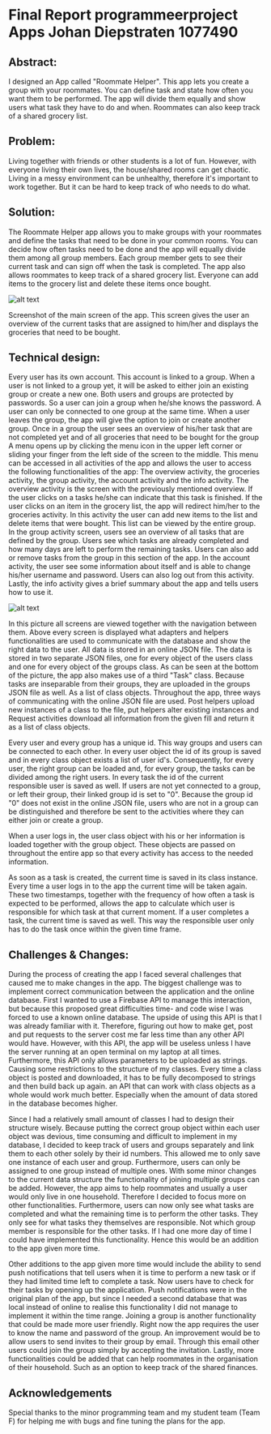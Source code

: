 # Final Report programmeerproject Apps Johan Diepstraten 1077490

## Abstract:
I designed an App called "Roommate Helper". This app lets you create a group with your roommates. 
You can define task and state how often you want them to be performed. 
The app will divide them equally and show users what task they have to do and when. 
Roommates can also keep track of a shared grocery list.

## Problem: 
Living together with friends or other students is a lot of fun. 
However, with everyone living their own lives, the house/shared rooms can get chaotic.
Living in a messy environment can be unhealthy, therefore it's important to work together.
But it can be hard to keep track of who needs to do what.

## Solution:
The Roommate Helper app allows you to make groups with your roommates and define the tasks that need to be done in your common rooms. 
You can decide how often tasks need to be done and the app will equally divide them among all group members.
Each group member gets to see their current task and can sign off when the task is completed.
The app also allows roommates to keep track of a shared grocery list.
Everyone can add items to the grocery list and delete these items once bought.

![alt text](https://github.com/johandiepstraten/Roommate-Helper/blob/master/doc/overviewActivitysmall.png)

Screenshot of the main screen of the app. 
This screen gives the user an overview of the current tasks that are assigned to him/her and displays the groceries that need to be bought.

## Technical design:

Every user has its own account. This account is linked to a group. 
When a user is not linked to a group yet, it will be asked to either join an existing group or create a new one. 
Both users and groups are protected by passwords. So a user can join a group when he/she knows the password.
A user can only be connected to one group at the same time. 
When a user leaves the group, the app will give the option to join or create another group.
Once in a group the user sees an overview of his/her task that are not completed yet and of all groceries that need to be bought for the group
A menu opens up by clicking the menu icon in the upper left corner or sliding your finger from the left side of the screen to the middle.
This menu can be accessed in all activities of the app and allows the user to access the following functionalities of the app: The overview activity, the groceries activity, the group activity, the account activity and the info activity.
The overview activity is the screen with the previously mentioned overview. 
If the user clicks on a tasks he/she can indicate that this task is finished.
If the user clicks on an item in the grocery list, the app will redirect him/her to the groceries activity.
In this activity the user can add new items to the list and delete items that were bought. This list can be viewed by the entire group.
In the group activity screen, users see an overview of all tasks that are defined by the group. 
Users see which tasks are already completed and how many days are left to perform the remaining tasks.
Users can also add or remove tasks from the group in this section of the app.
In the account activity, the user see some information about itself and is able to change his/her username and password.
Users can also log out from this activity.
Lastly, the info activity gives a brief summary about the app and tells users how to use it.

![alt text](https://github.com/johandiepstraten/Roommate-Helper/blob/master/doc/Roommate_Diagram.png)

In this picture all screens are viewed together with the navigation between them.
Above every screen is displayed what adapters and helpers functionalities are used to communicate with the database and show the right data to the user.
All data is stored in an online JSON file. The data is stored in two separate JSON files, one for every object of the users class and one for every object of the groups class.
As can be seen at the bottom of the picture, the app also makes use of a third "Task" class. 
Because tasks are inseparable from their groups, they are uploaded in the groups JSON file as well. As a list of class objects.
Throughout the app, three ways of communicating with the online JSON file are used. Post helpers upload new instances of a class to the file, put helpers alter existing instances and Request activities download all information from the given fill and return it as a list of class objects.

Every user and every group has a unique id. This way groups and users can be connected to each other.
In every user object the id of its group is saved and in every class object exists a list of user id's. 
Consequently, for every user, the right group can be loaded and, for every group, the tasks can be divided among the right users.
In every task the id of the current responsible user is saved as well. If users are not yet connected to a group, or left their group, their linked group id is set to "0". Because the group id "0" does not exist in the online JSON file, users who are not in a group can be distinguished and therefore be sent to the activities where they can either join or create a group.

When a user logs in, the user class object with his or her information is loaded together with the group object. These objects are passed on throughout the entire app so that every activity has access to the needed information. 

As soon as a task is created, the current time is saved in its class instance. Every time a user logs in to the app the current time will be taken again. These two timestamps, together with the frequency of how often a task is expected to be performed, allows the app to calculate which user is responsible for which task at that current moment. If a user completes a task, the current time is saved as well. This way the responsible user only has to do the task once within the given time frame.

## Challenges & Changes: 

During the process of creating the app I faced several challenges that caused me to make changes in the app. 
The biggest challenge was to implement correct communication between the application and the online database. First I wanted to use a Firebase API to manage this interaction, but because this proposed great difficulties time- and code wise I was forced to use a known online database. The upside of using this API is that I was already familiar with it. Therefore, figuring out how to make get, post and put requests to the server cost me far less time than any other API would have. However, with this API, the app will be useless unless I have the server running at an open terminal on my laptop at all times. Furthermore, this API only allows parameters to be uploaded as strings. Causing some restrictions to the structure of my classes. Every time a class object is posted and downloaded, it has to be fully decomposed to strings and then build back up again. an API that can work with class objects as a whole would work much better. Especially when the amount of data stored in the database becomes higher.

Since I had a relatively small amount of classes I had to design their structure wisely. Because putting the correct group object within each user object was devious, time consuming and difficult to implement in my database, I decided to keep track of users and groups separately and link them to each other solely by their id numbers. This allowed me to only save one instance of each user and group. Furthermore, users can only be assigned to one group instead of multiple ones. With some minor changes to the current data structure the functionality of joining multiple groups can be added. However, the app aims to help roommates and usually a user would only live in one household. Therefore I decided to focus more on other functionalities. Furthermore, users can now only see what tasks are completed and what the remaining time is to perform the other tasks. They only see for what tasks they themselves are responsible. Not which group member is responsible for the other tasks. If I had one more day of time I could have implemented this functionality. Hence this would be an addition to the app given more time.

Other additions to the app given more time would include the ability to send push notifications that tell users when it is time to perform a new task or if they had limited time left to complete a task. Now users have to check for their tasks by opening up the application. Push notifications were in the original plan of the app, but since I needed a second database that was local instead of online to realise this functionality I did not manage to implement it within the time range. Joining a group is another functionality that could be made more user friendly. Right now the app requires the user to know the name and password of the group. An improvement would be to allow users to send invites to their group by email. Through this email other users could join the group simply by accepting the invitation. Lastly, more functionalities could be added that can help roommates in the organisation of their household. Such as an option to keep track of the shared finances.

## Acknowledgements

Special thanks to the minor programming team and my student team (Team F) for helping me with bugs and fine tuning the plans for the app.
